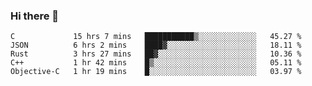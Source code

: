 ### Hi there 👋

<!--
**WShiBin/WShiBin** is a ✨ _special_ ✨ repository because its `README.md` (this file) appears on your GitHub profile.

Here are some ideas to get you started:

- 🔭 I’m currently working on ...
- 🌱 I’m currently learning ...
- 👯 I’m looking to collaborate on ...
- 🤔 I’m looking for help with ...
- 💬 Ask me about ...
- 📫 How to reach me: ...
- 😄 Pronouns: ...
- ⚡ Fun fact: ...
-->

<!--START_SECTION:waka-->
```text
C             15 hrs 7 mins   ███████████▒░░░░░░░░░░░░░   45.27 % 
JSON          6 hrs 2 mins    ████▓░░░░░░░░░░░░░░░░░░░░   18.11 % 
Rust          3 hrs 27 mins   ██▓░░░░░░░░░░░░░░░░░░░░░░   10.36 % 
C++           1 hr 42 mins    █▒░░░░░░░░░░░░░░░░░░░░░░░   05.11 % 
Objective-C   1 hr 19 mins    █░░░░░░░░░░░░░░░░░░░░░░░░   03.97 % 
```
<!--END_SECTION:waka-->

